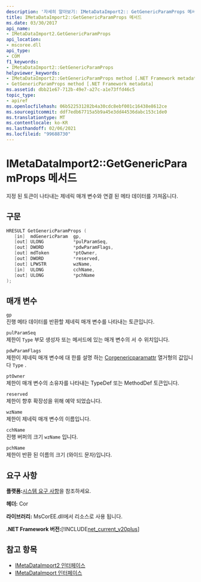 ```yaml
---
description: '자세히 알아보기: IMetaDataImport2:: GetGenericParamProps 메서드'
title: IMetaDataImport2::GetGenericParamProps 메서드
ms.date: 03/30/2017
api_name:
- IMetaDataImport2.GetGenericParamProps
api_location:
- mscoree.dll
api_type:
- COM
f1_keywords:
- IMetaDataImport2::GetGenericParamProps
helpviewer_keywords:
- IMetaDataImport2::GetGenericParamProps method [.NET Framework metadata]
- GetGenericParamProps method [.NET Framework metadata]
ms.assetid: dbb21e67-712b-49e7-a27c-a1e73ffd46c5
topic_type:
- apiref
ms.openlocfilehash: 06b522531282b4a30cdc8ebf001c16438e8612ce
ms.sourcegitcommit: ddf7edb67715a5b9a45e3dd44536dabc153c1de0
ms.translationtype: MT
ms.contentlocale: ko-KR
ms.lasthandoff: 02/06/2021
ms.locfileid: "99688730"
---
```

# <a name="imetadataimport2getgenericparamprops-method"></a>IMetaDataImport2::GetGenericParamProps 메서드

지정 된 토큰이 나타내는 제네릭 매개 변수와 연결 된 메타 데이터를 가져옵니다.  
  
## <a name="syntax"></a>구문  
  
```cpp  
HRESULT GetGenericParamProps (  
   [in]  mdGenericParam  gp,  
   [out] ULONG           *pulParamSeq,  
   [out] DWORD           *pdwParamFlags,  
   [out] mdToken         *ptOwner,  
   [out] DWORD           *reserved,  
   [out] LPWSTR          wzName,  
   [in]  ULONG           cchName,  
   [out] ULONG           *pchName  
);  
```  
  
## <a name="parameters"></a>매개 변수  

 `gp`  
 진행 메타 데이터를 반환할 제네릭 매개 변수를 나타내는 토큰입니다.  
  
 `pulParamSeq`  
 제한이 `Type` 부모 생성자 또는 메서드에 있는 매개 변수의 서 수 위치입니다.  
  
 `pdwParamFlags`  
 제한이 제네릭 매개 변수에 대 한를 설명 하는 [Corgenericparamattr](corgenericparamattr-enumeration.md) 열거형의 값입니다 `Type` .  
  
 `ptOwner`  
 제한이 매개 변수의 소유자를 나타내는 TypeDef 또는 MethodDef 토큰입니다.  
  
 `reserved`  
 제한이 향후 확장성을 위해 예약 되었습니다.  
  
 `wzName`  
 제한이 제네릭 매개 변수의 이름입니다.  
  
 `cchName`  
 진행 버퍼의 크기 `wzName` 입니다.  
  
 `pchName`  
 제한이 반환 된 이름의 크기 (와이드 문자)입니다.  
  
## <a name="requirements"></a>요구 사항  

 **플랫폼:**[시스템 요구 사항](../../get-started/system-requirements.md)을 참조하세요.  
  
 **헤더:** Cor  
  
 **라이브러리:** MsCorEE.dll에서 리소스로 사용 됩니다.  
  
 **.NET Framework 버전:**[!INCLUDE[net_current_v20plus](../../../../includes/net-current-v20plus-md.md)]  
  
## <a name="see-also"></a>참고 항목

- [IMetaDataImport2 인터페이스](imetadataimport2-interface.md)
- [IMetaDataImport 인터페이스](imetadataimport-interface.md)
